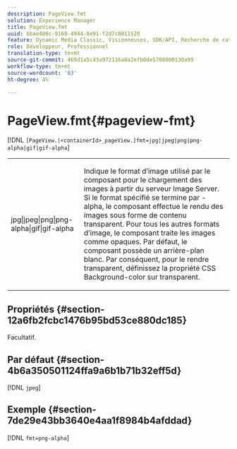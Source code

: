 ```yaml
---
description: PageView.fmt
solution: Experience Manager
title: PageView.fmt
uuid: bbae406c-9169-4944-8e91-f2d7c8011520
feature: Dynamic Media Classic, Visionneuses, SDK/API, Recherche de catalogue électronique
role: Développeur, Professionnel
translation-type: tm+mt
source-git-commit: 469d1a5c43a972116a8a2efb0de5708800130a99
workflow-type: tm+mt
source-wordcount: '83'
ht-degree: 4%

---
```



# PageView.fmt{#pageview-fmt}

[!DNL `[PageView.|<containerId>_pageView.]fmt=jpg|jpeg|png|png-alpha|gif|gif-alpha`]

<table id="table_8629FDB399124A57B8026E46687D0BC2"> 
 <tbody> 
  <tr> 
   <td colname="col1"> <p> <span class="codeph"> jpg|jpeg|png|png-alpha|gif|gif-alpha</span> </p> </td> 
   <td colname="col2"> <p> Indique le format d’image utilisé par le composant pour le chargement des images à partir du serveur Image Server. Si le format spécifié se termine par <span class="codeph"> -alpha</span>, le composant effectue le rendu des images sous forme de contenu transparent. Pour tous les autres formats d’image, le composant traite les images comme opaques. Par défaut, le composant possède un arrière-plan blanc. Par conséquent, pour le rendre transparent, définissez la propriété CSS <span class="codeph"> Background-color</span> sur <span class="codeph"> transparent</span>. </p> </td> 
  </tr> 
 </tbody> 
</table>

## Propriétés {#section-12a6fb2fcbc1476b95bd53ce880dc185}

Facultatif.

## Par défaut {#section-4b6a350501124ffa9a6b1b71b32eff5d}

[!DNL `jpeg`]

## Exemple {#section-7de29e43bb3640e4aa1f8984b4afddad}

[!DNL `fmt=png-alpha`]
